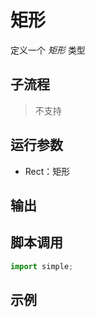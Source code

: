 # 矩形 
定义一个 *矩形* 类型

## 子流程
> 不支持


## 运行参数


* Rect：矩形

## 输出

    


## 脚本调用

```python
import simple;

```

## 示例